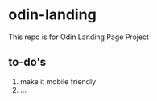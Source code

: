 # odin-landing

This repo is for Odin Landing Page Project

## to-do's

1. make it mobile friendly
2. ...